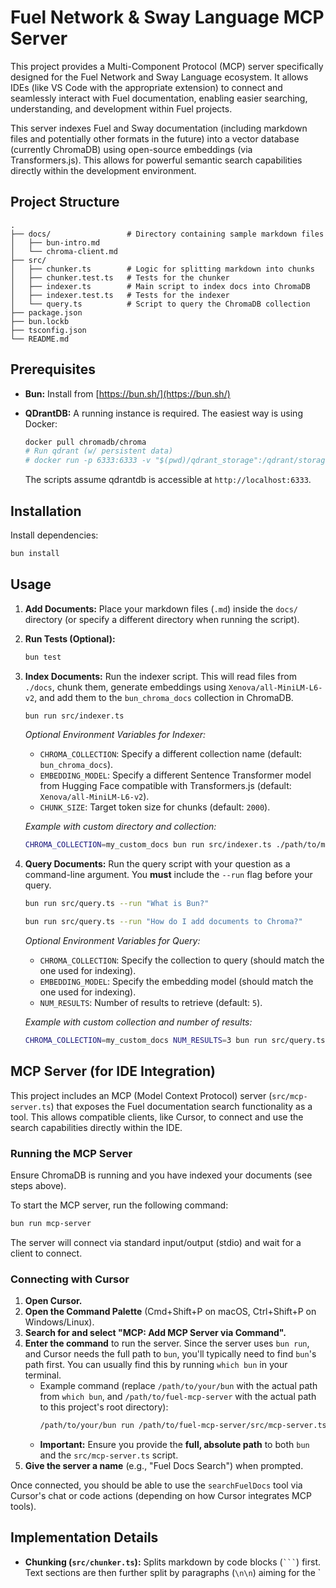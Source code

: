 # Fuel Network & Sway Language MCP Server

This project provides a Multi-Component Protocol (MCP) server specifically designed for the Fuel Network and Sway Language ecosystem. It allows IDEs (like VS Code with the appropriate extension) to connect and seamlessly interact with Fuel documentation, enabling easier searching, understanding, and development within Fuel projects.

This server indexes Fuel and Sway documentation (including markdown files and potentially other formats in the future) into a vector database (currently ChromaDB) using open-source embeddings (via Transformers.js). This allows for powerful semantic search capabilities directly within the development environment.

## Project Structure

```
.
├── docs/                 # Directory containing sample markdown files
│   ├── bun-intro.md
│   └── chroma-client.md
├── src/
│   ├── chunker.ts        # Logic for splitting markdown into chunks
│   ├── chunker.test.ts   # Tests for the chunker
│   ├── indexer.ts        # Main script to index docs into ChromaDB
│   ├── indexer.test.ts   # Tests for the indexer
│   └── query.ts          # Script to query the ChromaDB collection
├── package.json
├── bun.lockb
├── tsconfig.json
└── README.md
```

## Prerequisites

*   **Bun:** Install from [https://bun.sh/](https://bun.sh/)
*   **QDrantDB:** A running instance is required. The easiest way is using Docker:
    ```bash
    docker pull chromadb/chroma
    # Run qdrant (w/ persistent data)
    # docker run -p 6333:6333 -v "$(pwd)/qdrant_storage":/qdrant/storage qdrant/qdrant
    ```

    The scripts assume qdrantdb is accessible at `http://localhost:6333`.

## Installation

Install dependencies:

```bash
bun install
```

## Usage

1.  **Add Documents:** Place your markdown files (`.md`) inside the `docs/` directory (or specify a different directory when running the script).

2.  **Run Tests (Optional):**

    ```bash
    bun test
    ```

3.  **Index Documents:** Run the indexer script. This will read files from `./docs`, chunk them, generate embeddings using `Xenova/all-MiniLM-L6-v2`, and add them to the `bun_chroma_docs` collection in ChromaDB.

    ```bash
    bun run src/indexer.ts
    ```

    *Optional Environment Variables for Indexer:*
    *   `CHROMA_COLLECTION`: Specify a different collection name (default: `bun_chroma_docs`).
    *   `EMBEDDING_MODEL`: Specify a different Sentence Transformer model from Hugging Face compatible with Transformers.js (default: `Xenova/all-MiniLM-L6-v2`).
    *   `CHUNK_SIZE`: Target token size for chunks (default: `2000`).

    *Example with custom directory and collection:*
    ```bash
    CHROMA_COLLECTION=my_custom_docs bun run src/indexer.ts ./path/to/my/markdown
    ```

4.  **Query Documents:** Run the query script with your question as a command-line argument.
    You **must** include the `--run` flag before your query.

    ```bash
    bun run src/query.ts --run "What is Bun?"
    ```

    ```bash
    bun run src/query.ts --run "How do I add documents to Chroma?"
    ```

    *Optional Environment Variables for Query:*
    *   `CHROMA_COLLECTION`: Specify the collection to query (should match the one used for indexing).
    *   `EMBEDDING_MODEL`: Specify the embedding model (should match the one used for indexing).
    *   `NUM_RESULTS`: Number of results to retrieve (default: `5`).

    *Example with custom collection and number of results:*
    ```bash
    CHROMA_COLLECTION=my_custom_docs NUM_RESULTS=3 bun run src/query.ts --run "My query text"
    ```

## MCP Server (for IDE Integration)

This project includes an MCP (Model Context Protocol) server (`src/mcp-server.ts`) that exposes the Fuel documentation search functionality as a tool. This allows compatible clients, like Cursor, to connect and use the search capabilities directly within the IDE.

### Running the MCP Server

Ensure ChromaDB is running and you have indexed your documents (see steps above).

To start the MCP server, run the following command:

```bash
bun run mcp-server
```

The server will connect via standard input/output (stdio) and wait for a client to connect.

### Connecting with Cursor

1.  **Open Cursor.**
2.  **Open the Command Palette** (Cmd+Shift+P on macOS, Ctrl+Shift+P on Windows/Linux).
3.  **Search for and select "MCP: Add MCP Server via Command".**
4.  **Enter the command** to run the server. Since the server uses `bun run`, and Cursor needs the full path to `bun`, you'll typically need to find `bun`'s path first. You can usually find this by running `which bun` in your terminal.
    *   Example command (replace `/path/to/your/bun` with the actual path from `which bun`, and `/path/to/fuel-mcp-server` with the actual path to this project's root directory):
        ```bash
        /path/to/your/bun run /path/to/fuel-mcp-server/src/mcp-server.ts
        ```
    *   **Important:** Ensure you provide the **full, absolute path** to both `bun` and the `src/mcp-server.ts` script.
5.  **Give the server a name** (e.g., "Fuel Docs Search") when prompted.

Once connected, you should be able to use the `searchFuelDocs` tool via Cursor's chat or code actions (depending on how Cursor integrates MCP tools).

## Implementation Details

*   **Chunking (`src/chunker.ts`):** Splits markdown by code blocks (` ``` `) first. Text sections are then further split by paragraphs (`\n\n`) aiming for the `
